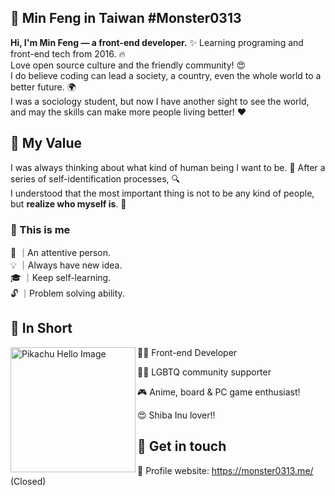 ##  :large_blue_diamond: Min Feng in Taiwan #Monster0313
**Hi, I'm Min Feng — a front-end developer.** :sparkles: Learning programing and front-end tech from 2016.  :fire: \
Love open source culture and the friendly community!  :heart_eyes: \
I do believe coding can lead a society, a country, even the whole world to a better future. :earth_africa: \
I was a sociology student, but now I have another sight to see the world, and may the skills can make more people living better!  :heart:

##  :small_orange_diamond: My Value 
I was always thinking about what kind of human being I want to be. 🤔
After a series of self-identification processes,  :mag:  \
I understood that the most important thing is not to be any kind of people, but **realize who myself is**. :star2:

###  :small_red_triangle_down: This is me
 :sparkling_heart: ｜An attentive person. \
 :bulb: ｜Always have new idea. \
 :mortar_board: ｜Keep self-learning. \
 :unlock: ｜Problem solving ability.

## :small_orange_diamond: In Short
<p>
  <img width="200" alt="Pikachu Hello Image" align="left" src="https://media1.giphy.com/media/xuXzcHMkuwvf2/giphy.gif?cid=ecf05e470470926a29d28e9837cd62e119e5e1ac14725a4e&rid=giphy.gif">
</p>

 👩‍💻 Front-end Developer 
 
 🏳️‍🌈 LGBTQ community supporter 
 
 🎮 Anime, board & PC game enthusiast!
 
 😍 Shiba Inu lover!!
 
 
 ## :small_orange_diamond: Get in touch
 
 🌈 Profile website: https://monster0313.me/ (Closed)

<!--
**Monster0313/Monster0313** is a ✨ _special_ ✨ repository because its `README.md` (this file) appears on your GitHub profile.

Here are some ideas to get you started:

- 🔭 I’m currently working on ...
- 🌱 I’m currently learning ...
- 👯 I’m looking to collaborate on ...
- 🤔 I’m looking for help with ...
- 💬 Ask me about ...
- 📫 How to reach me: ...
- 😄 Pronouns: ...
- ⚡ Fun fact: ...
-->
